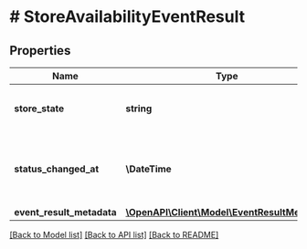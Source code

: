 # # StoreAvailabilityEventResult

## Properties

Name | Type | Description | Notes
------------ | ------------- | ------------- | -------------
**store_state** | **string** | Represents the current state of a store. | [optional]
**status_changed_at** | **\DateTime** | The time when the store changed to the current state. | [optional]
**event_result_metadata** | [**\OpenAPI\Client\Model\EventResultMetadata**](EventResultMetadata.md) |  | [optional]

[[Back to Model list]](../../README.md#models) [[Back to API list]](../../README.md#endpoints) [[Back to README]](../../README.md)
